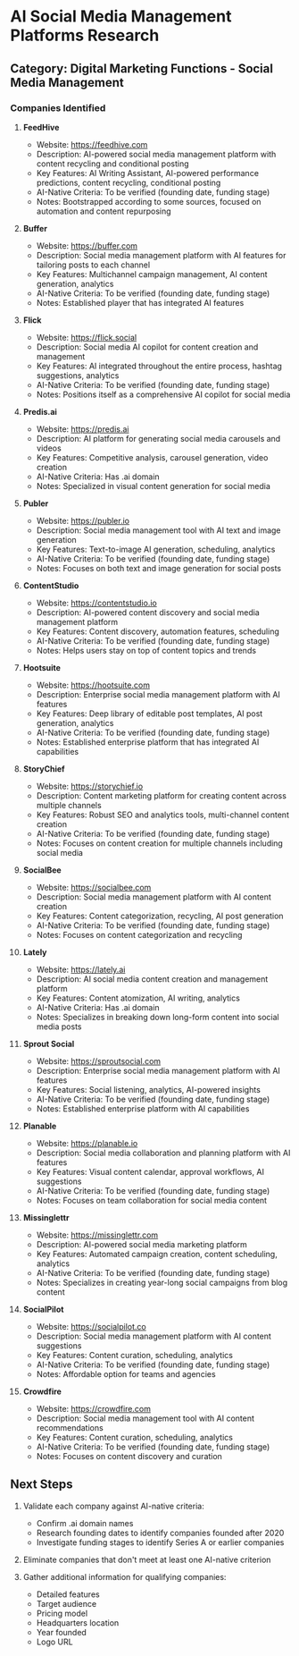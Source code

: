 # AI Social Media Management Platforms Research

## Category: Digital Marketing Functions - Social Media Management

### Companies Identified

1. **FeedHive**
   - Website: https://feedhive.com
   - Description: AI-powered social media management platform with content recycling and conditional posting
   - Key Features: AI Writing Assistant, AI-powered performance predictions, content recycling, conditional posting
   - AI-Native Criteria: To be verified (founding date, funding stage)
   - Notes: Bootstrapped according to some sources, focused on automation and content repurposing

2. **Buffer**
   - Website: https://buffer.com
   - Description: Social media management platform with AI features for tailoring posts to each channel
   - Key Features: Multichannel campaign management, AI content generation, analytics
   - AI-Native Criteria: To be verified (founding date, funding stage)
   - Notes: Established player that has integrated AI features

3. **Flick**
   - Website: https://flick.social
   - Description: Social media AI copilot for content creation and management
   - Key Features: AI integrated throughout the entire process, hashtag suggestions, analytics
   - AI-Native Criteria: To be verified (founding date, funding stage)
   - Notes: Positions itself as a comprehensive AI copilot for social media

4. **Predis.ai**
   - Website: https://predis.ai
   - Description: AI platform for generating social media carousels and videos
   - Key Features: Competitive analysis, carousel generation, video creation
   - AI-Native Criteria: Has .ai domain
   - Notes: Specialized in visual content generation for social media

5. **Publer**
   - Website: https://publer.io
   - Description: Social media management tool with AI text and image generation
   - Key Features: Text-to-image AI generation, scheduling, analytics
   - AI-Native Criteria: To be verified (founding date, funding stage)
   - Notes: Focuses on both text and image generation for social posts

6. **ContentStudio**
   - Website: https://contentstudio.io
   - Description: AI-powered content discovery and social media management platform
   - Key Features: Content discovery, automation features, scheduling
   - AI-Native Criteria: To be verified (founding date, funding stage)
   - Notes: Helps users stay on top of content topics and trends

7. **Hootsuite**
   - Website: https://hootsuite.com
   - Description: Enterprise social media management platform with AI features
   - Key Features: Deep library of editable post templates, AI post generation, analytics
   - AI-Native Criteria: To be verified (founding date, funding stage)
   - Notes: Established enterprise platform that has integrated AI capabilities

8. **StoryChief**
   - Website: https://storychief.io
   - Description: Content marketing platform for creating content across multiple channels
   - Key Features: Robust SEO and analytics tools, multi-channel content creation
   - AI-Native Criteria: To be verified (founding date, funding stage)
   - Notes: Focuses on content creation for multiple channels including social media

9. **SocialBee**
   - Website: https://socialbee.com
   - Description: Social media management platform with AI content creation
   - Key Features: Content categorization, recycling, AI post generation
   - AI-Native Criteria: To be verified (founding date, funding stage)
   - Notes: Focuses on content categorization and recycling

10. **Lately**
    - Website: https://lately.ai
    - Description: AI social media content creation and management platform
    - Key Features: Content atomization, AI writing, analytics
    - AI-Native Criteria: Has .ai domain
    - Notes: Specializes in breaking down long-form content into social media posts

11. **Sprout Social**
    - Website: https://sproutsocial.com
    - Description: Enterprise social media management platform with AI features
    - Key Features: Social listening, analytics, AI-powered insights
    - AI-Native Criteria: To be verified (founding date, funding stage)
    - Notes: Established enterprise platform with AI capabilities

12. **Planable**
    - Website: https://planable.io
    - Description: Social media collaboration and planning platform with AI features
    - Key Features: Visual content calendar, approval workflows, AI suggestions
    - AI-Native Criteria: To be verified (founding date, funding stage)
    - Notes: Focuses on team collaboration for social media content

13. **Missinglettr**
    - Website: https://missinglettr.com
    - Description: AI-powered social media marketing platform
    - Key Features: Automated campaign creation, content scheduling, analytics
    - AI-Native Criteria: To be verified (founding date, funding stage)
    - Notes: Specializes in creating year-long social campaigns from blog content

14. **SocialPilot**
    - Website: https://socialpilot.co
    - Description: Social media management platform with AI content suggestions
    - Key Features: Content curation, scheduling, analytics
    - AI-Native Criteria: To be verified (founding date, funding stage)
    - Notes: Affordable option for teams and agencies

15. **Crowdfire**
    - Website: https://crowdfire.com
    - Description: Social media management tool with AI content recommendations
    - Key Features: Content curation, scheduling, analytics
    - AI-Native Criteria: To be verified (founding date, funding stage)
    - Notes: Focuses on content discovery and curation

## Next Steps

1. Validate each company against AI-native criteria:
   - Confirm .ai domain names
   - Research founding dates to identify companies founded after 2020
   - Investigate funding stages to identify Series A or earlier companies

2. Eliminate companies that don't meet at least one AI-native criterion

3. Gather additional information for qualifying companies:
   - Detailed features
   - Target audience
   - Pricing model
   - Headquarters location
   - Year founded
   - Logo URL
